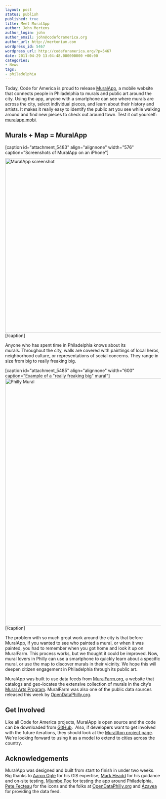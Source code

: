 ```yaml
---
layout: post
status: publish
published: true
title: Meet MuralApp
author: John Mertens
author_login: john
author_email: john@codeforamerica.org
author_url: http://mertonium.com
wordpress_id: 5467
wordpress_url: http://codeforamerica.org/?p=5467
date: 2011-04-29 13:04:48.000000000 +00:00
categories:
- News
tags:
- philadelphia
---
```

Today, Code for America is proud to release <a title="The MuralApp Site" href="http://muralapp.mobi" target="_blank">MuralApp</a>, a mobile website that connects people in Philadelphia to murals and public art around the city. Using the app, anyone with a smartphone can see where murals are across the city, select individual pieces, and learn about their history and artists. It makes it really easy to identify the public art you see while walking around and find new pieces to check out around town. Test it out yourself: <a title="The MuralApp Site" href="http://muralapp.mobi">muralapp.mobi</a>.
<h2>Murals + Map = MuralApp</h2>
[caption id="attachment_5483" align="alignnone" width="576" caption="Screenshots of MuralApp on an iPhone"]<img class="size-full wp-image-5483 " style="margin-top: 10px;" title="muralapp-double" src="http://codeforamerica.org/wp-content/uploads/2011/04/muralapp-double.png" alt="MuralApp screenshot" width="576" height="565" />[/caption]

Anyone who has spent time in Philadelphia knows about its murals. Throughout the city, walls are covered with paintings of local heros, neighborhood culture, or representations of social concerns. They range in size from big to really freaking big.

[caption id="attachment_5485" align="alignnone" width="600" caption="Example of a &quot;really freaking big&quot; mural"]<a href="http://codeforamerica.org/wp-content/uploads/2011/04/MediaStream.jpeg"><img class="size-full wp-image-5485" title="MediaStream" src="http://codeforamerica.org/wp-content/uploads/2011/04/MediaStream.jpeg" alt="Philly Mural" width="600" height="799" /></a>[/caption]

The problem with so much great work around the city is that before MuralApp, if you wanted to see who painted a mural, or when it was painted, you had to remember when you got home and look it up on MuralFarm. This process works, but we thought it could be improved. Now, mural lovers in Philly can use a smartphone to quickly learn about a specific mural, or use the map to discover murals in their vicinity. We hope this will deepen citizen engagement in Philadelphia through its public art.

MuralApp was built to use data feeds from <a title="Go to the Mural Farm website" href="http://muralfarm.org" target="_blank">MuralFarm.org</a>, a website that catalogs and geo-locates the extensive collection of murals in the city’s <a title="City of Philadelphia Mural Arts Program" href="http://muralarts.org/" target="_blank">Mural Arts Program</a>. MuralFarm was also one of the public data sources released this week by <a title="Open Data Philly website" href="http://opendataphilly.org" target="_blank">OpenDataPhilly.org</a>.
<h2>Get Involved</h2>
Like all Code for America projects, MuralApp is open source and the code can be downloaded from <a title="Get MuralApp on GitHub" href="https://github.com/codeforamerica/muralapp" target="_blank">GitHub</a>.  Also, if developers want to get involved with the future iterations, they should look at the <a title="See the MuralApp projeect page" href="http://codeforamerica.org/?cfa_project=mural-app">MuralApp project page</a>. We're looking forward to using it as a model to extend to cities across the country.
<h2>Acknowledgements</h2>
MuralApp was designed and built from start to finish in under two weeks. Big thanks to <a title="Follow Aaron on Twitter" href="http://twitter.com/#!/atogle" target="_blank">Aaron Ogle</a> for his GIS expertise, <a title="Follow Mark on Twitter" href="http://twitter.com/#!/mheadd" target="_blank">Mark Headd</a> for his guidance and on-site testing, <a title="Follow Mjumbe on Twitter" href="http://twitter.com/#!/mjumbewu" target="_blank">Mjumbe Poe</a> for testing the app around Philadelphia, <a title="Follow Pete on Twitter" href="http://twitter.com/#!/_buttonpresser_" target="_blank">Pete Fecteau</a> for the icons and the folks at <a title="Visit Open Data Philly" href="http://opendataphilly.org" target="_blank">OpenDataPhilly.org</a> and <a title="Visit Azavea" href="http://www.azavea.com" target="_blank">Azavea</a> for providing the data feed.
